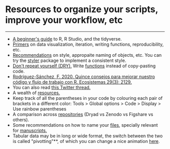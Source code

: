# Resources to organize your scripts, improve your workflow, etc
---

- [A beginner's guide](https://education.rstudio.com/learn/beginner/) to R, R Studio, and the tidyverse.
- [Primers](https://posit.cloud/learn/primers) on data visualization, iteration, writing functions, reproducibility, etc.
- [Recommendations](http://adv-r.had.co.nz/Style.html) on style, appropaite naming of objects, etc. You can try the [styler](https://www.tidyverse.org/blog/2017/12/styler-1.0.0/) package to implement a consistent style.
- [Don't repeat yourself (DRY).](https://www.earthdatascience.org/courses/earth-analytics/automate-science-workflows/write-efficient-code-for-science-r/) Write [functions](https://posit.cloud/learn/primers/6) instead of copy-pasting code.
- [Rodríguez-Sánchez, F. 2020. Quince consejos para mejorar nuestro código y flujo de trabajo con R. Ecosistemas 29(3): 2129.](https://doi.org/10.7818/ECOS.2129)
- You can also read [this Twitter thread.](https://twitter.com/statsepi/status/1385126000149807105)
- A wealth of [resources.](https://github.com/ecoinfAEET/Reproducibilidad/blob/master/Recursos.md)
- Keep track of all the parentheses in your code by colouring each pair of brackets in a different color: Tools > Global options > Code > Display > Use rainbow parentheses
- A comparison across [repositories](https://ddd.uab.cat/record/150829) (Dryad vs Zenodo vs Figshare vs others).
- Some recommendations on how to name your [files](https://records.princeton.edu/records-management-manual/file-naming-conventions-version-control), specially relevant for [manuscripts.](https://www.lisapoisso.com/2018/11/26/manuscript-file-names/)
- Tabular data may be in long or wide format, the switch between the two is called "pivotting"**, of which you can change a nice animation [here](https://www.fromthebottomoftheheap.net/2019/10/25/pivoting-tidily/).
